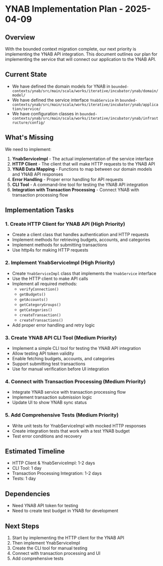 # YNAB Implementation Plan - 2025-04-09

## Overview

With the bounded context migration complete, our next priority is implementing the YNAB API integration. This document outlines our plan for implementing the service that will connect our application to the YNAB API.

## Current State

- We have defined the domain models for YNAB in `bounded-contexts/ynab/src/main/scala/works/iterative/incubator/ynab/domain/model/`
- We have defined the service interface `YnabService` in `bounded-contexts/ynab/src/main/scala/works/iterative/incubator/ynab/application/service/`
- We have configuration classes in `bounded-contexts/ynab/src/main/scala/works/iterative/incubator/ynab/infrastructure/config/`

## What's Missing

We need to implement:

1. **YnabServiceImpl** - The actual implementation of the service interface
2. **HTTP Client** - The client that will make HTTP requests to the YNAB API
3. **YNAB Data Mapping** - Functions to map between our domain models and YNAB API responses
4. **Error Handling** - Proper error handling for API requests
5. **CLI Tool** - A command-line tool for testing the YNAB API integration
6. **Integration with Transaction Processing** - Connect YNAB with transaction processing flow

## Implementation Tasks

### 1. Create HTTP Client for YNAB API (High Priority)

- Create a client class that handles authentication and HTTP requests
- Implement methods for retrieving budgets, accounts, and categories
- Implement methods for submitting transactions
- Use http4s for making HTTP requests

### 2. Implement YnabServiceImpl (High Priority)

- Create `YnabServiceImpl` class that implements the `YnabService` interface
- Use the HTTP client to make API calls
- Implement all required methods:
  - `verifyConnection()`
  - `getBudgets()`
  - `getAccounts()`
  - `getCategoryGroups()`
  - `getCategories()`
  - `createTransaction()`
  - `createTransactions()`
- Add proper error handling and retry logic

### 3. Create YNAB API CLI Tool (Medium Priority)

- Implement a simple CLI tool for testing the YNAB API integration
- Allow testing API token validity
- Enable fetching budgets, accounts, and categories
- Support submitting test transactions
- Use for manual verification before UI integration

### 4. Connect with Transaction Processing (Medium Priority)

- Integrate YNAB service with transaction processing flow
- Implement transaction submission logic
- Update UI to show YNAB sync status

### 5. Add Comprehensive Tests (Medium Priority)

- Write unit tests for YnabServiceImpl with mocked HTTP responses
- Create integration tests that work with a test YNAB budget
- Test error conditions and recovery

## Estimated Timeline

- HTTP Client & YnabServiceImpl: 1-2 days
- CLI Tool: 1 day
- Transaction Processing Integration: 1-2 days
- Tests: 1 day

## Dependencies

- Need YNAB API token for testing
- Need to create test budget in YNAB for development

## Next Steps

1. Start by implementing the HTTP client for the YNAB API
2. Then implement YnabServiceImpl
3. Create the CLI tool for manual testing
4. Connect with transaction processing and UI
5. Add comprehensive tests